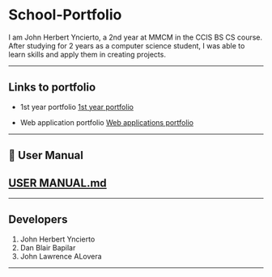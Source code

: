 # School-Portfolio

I am John Herbert Yncierto, a 2nd year at MMCM in the CCIS BS CS course. After studying for 2 years as a computer science student, I was
able to learn skills and apply them in creating projects.

---
## Links to portfolio

- 1st year portfolio
[1st year portfolio](https://johnyncierto.my.canva.site/)

- Web application portfolio
  [Web applications portfolio](https://johnyncierto.github.io)




---
## 📗 User Manual 
[USER MANUAL.md](UserManual.md)
---

---
## Developers 
1. John Herbert Yncierto
2. Dan Blair Bapilar
3. John Lawrence ALovera
---
